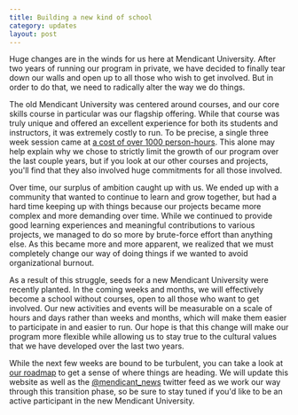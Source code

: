 ```yaml
---
title: Building a new kind of school
category: updates
layout: post
---
```


Huge changes are in the winds for us here at Mendicant University. After two
years of running our program in private, we have decided to finally tear down
our walls and open up to all those who wish to get involved. But in order to do
that, we need to radically alter the way we do things.

The old Mendicant University was centered around courses, and our core skills
course in particular was our flagship offering. While that course was truly
unique and offered an excellent experience for both its students and
instructors, it was extremely costly to run. To be precise, a single three week 
session came at [a cost of over 1000 person-hours](https://a248.e.akamai.net/camo.github.com/055c825217aaef340d34c0088520fe3f8bf0da36/687474703a2f2f692e696d6775722e636f6d2f78427953622e706e67). This alone may help explain why we chose to strictly limit the growth of our program over the last couple years, but if you look at our other courses and projects, you'll find that they also involved huge commitments for all those involved.  

Over time, our surplus of ambition caught up with us. We ended up with a
community that wanted to continue to learn and grow together, but had a hard
time keeping up with things because our projects became more complex and more
demanding over time. While we continued to provide good learning experiences and
meaningful contributions to various projects, we managed to do so more by
brute-force effort than anything else. As this became more and more apparent, we
realized that we must completely change our way of doing things if we wanted to
avoid organizational burnout.

As a result of this struggle, seeds for a new Mendicant University were recently
planted. In the coming weeks and months, we will effectively become a school without
courses, open to all those who want to get involved. Our new activities and
events will be measurable on a scale of hours and days rather than weeks and
months, which will make them easier to participate in and easier to run. Our
hope is that this change will make our program more flexible while allowing us
to stay true to the cultural values that we have developed over the last two
years.

While the next few weeks are bound to be turbulent, you can take a look at [our
roadmap](https://github.com/mendicant/mendicantuniversity.org/wiki/Mendicant-University-roadmap) 
to get a sense of where things are heading. We will update this website
as well as the [@mendicant_news](https://twitter.com/#!/mendicant_news) twitter
feed as we work our way through this transition phase, so be sure to stay tuned
if you'd like to be an active participant in the new Mendicant University.
